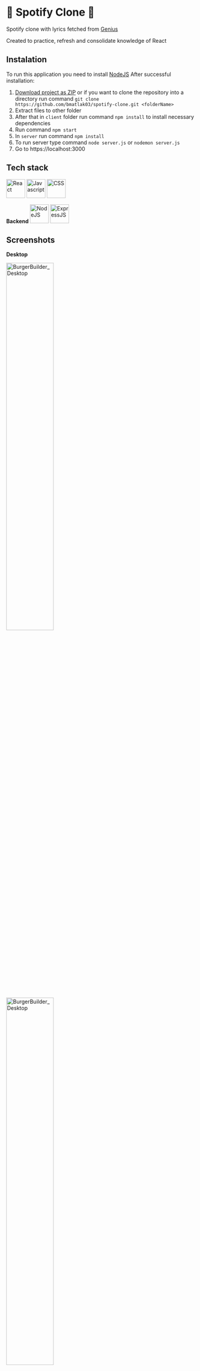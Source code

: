 # 🎵 Spotify Clone 🎵

Spotify clone with lyrics fetched from [Genius](https://genius.com/)

Created to practice, refresh and consolidate knowledge of React

## Instalation

To run this application you need to install [NodeJS](https://nodejs.org)
After successful installation:

1. [Download project as ZIP](https://github.com/bmatlak03/spotify-clone/archive/refs/heads/main.zip) or if you want to clone the repository into a directory run command `git clone https://github.com/bmatlak03/spotify-clone.git <folderName> `
2. Extract files to other folder
3. After that in `client` folder run command `npm install` to install necessary dependencies
4. Run command `npm start`
5. In `server` run command `npm install`
6. To run server type command `node server.js` or `nodemon server.js`
7. Go to https://localhost:3000


## Tech stack

<a href="https://reactjs.org/" title="React"><img src="https://github.com/get-icon/geticon/raw/master/icons/react.svg" alt="React" width="50px" height="50px"></a>  <a href="https://developer.mozilla.org/pl/docs/Web/JavaScript" title="Javascript"><img src="https://github.com/get-icon/geticon/blob/master/icons/javascript.svg" alt="Javascript" width="50px" height="50px"></a>  <a href="https://developer.mozilla.org/pl/docs/Web/CSS" title="CSS"><img src="https://github.com/get-icon/geticon/blob/master/icons/css-3.svg" alt="CSS" width="50px" height="50px"></a> 



**Backend**
<a href="https://nodejs.org" title="NodeJS"><img src="https://github.com/get-icon/geticon/blob/master/icons/nodejs.svg" alt="NodeJS" width="50px" height="50px"></a> <a href="https://expressjs.com/" title="NodeJS"><img src="https://github.com/get-icon/geticon/blob/master/icons/express.svg" alt="ExpressJS" width="50px" height="50px"></a>


## Screenshots

**Desktop**

<img src="https://img001.prntscr.com/file/img001/IomfBA9TR6GTAVgaKTse1w.png" alt="BurgerBuilder_Desktop" width="50%"> <img src="https://img001.prntscr.com/file/img001/GGs0a-_iQ6OvR-ha3aiexA.png" alt="BurgerBuilder_Desktop" width="50%">
<img src="https://img001.prntscr.com/file/img001/etXeSFQvSJaj7kMcFmso8Q.png" alt="BurgerBuilder_Desktop" width="50%">

**Mobile**

<img src="https://img001.prntscr.com/file/img001/Z_kYCBB2Sp2M2wiXMBYV2Q.png" alt="BurgerBuilder_Mobile" width="25%"> <img src="https://img001.prntscr.com/file/img001/9bX923kmRomnDxX_UHeR6Q.png" alt="BurgerBuilder_Mobile" width="25%"> <img src="https://img001.prntscr.com/file/img001/3oEFZa7tT0CYdlAJjmSOQA.png" alt="BurgerBuilder_Mobile" width="25%">

## Inspiration

Created from the course from [Web Dev Simplified](https://www.youtube.com/channel/UCFbNIlppjAuEX4znoulh0Cw) [Spotify Clone](https://youtu.be/Xcet6msf3eE)
